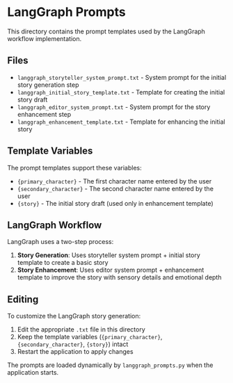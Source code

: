 # LangGraph Prompts

This directory contains the prompt templates used by the LangGraph workflow implementation.

## Files

- `langgraph_storyteller_system_prompt.txt` - System prompt for the initial story generation step
- `langgraph_initial_story_template.txt` - Template for creating the initial story draft
- `langgraph_editor_system_prompt.txt` - System prompt for the story enhancement step
- `langgraph_enhancement_template.txt` - Template for enhancing the initial story

## Template Variables

The prompt templates support these variables:
- `{primary_character}` - The first character name entered by the user
- `{secondary_character}` - The second character name entered by the user
- `{story}` - The initial story draft (used only in enhancement template)

## LangGraph Workflow

LangGraph uses a two-step process:

1. **Story Generation**: Uses storyteller system prompt + initial story template to create a basic story
2. **Story Enhancement**: Uses editor system prompt + enhancement template to improve the story with sensory details and emotional depth

## Editing

To customize the LangGraph story generation:
1. Edit the appropriate `.txt` file in this directory
2. Keep the template variables (`{primary_character}`, `{secondary_character}`, `{story}`) intact
3. Restart the application to apply changes

The prompts are loaded dynamically by `langgraph_prompts.py` when the application starts.